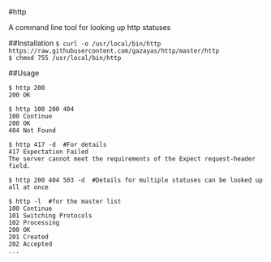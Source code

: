 #http

A command line tool for looking up http statuses

##Installation
`$ curl -o /usr/local/bin/http https://raw.githubusercontent.com/gazayas/http/master/http` <br/>
`$ chmod 755 /usr/local/bin/http`

##Usage
```
$ http 200
200 OK

$ http 100 200 404
100 Continue
200 OK
404 Not Found

$ http 417 -d  #For details
417 Expectation Failed
The server cannot meet the requirements of the Expect request-header field.

$ http 200 404 503 -d  #Details for multiple statuses can be looked up all at once

$ http -l  #for the master list
100 Continue
101 Switching Protocols
102 Processing
200 OK
201 Created
202 Accepted
...
```
